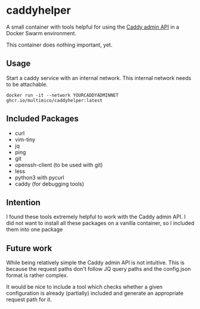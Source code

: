 # caddyhelper 

A small container with tools helpful for using the [Caddy admin API](https://caddyserver.com) in a Docker Swarm environment. 

This container does nothing important, yet.

## Usage

Start a caddy service with an internal network. This internal network needs to be attachable. 

```
docker run -it --network YOURCADDYADMINNET ghcr.io/multimico/caddyhelper:latest
```

## Included Packages

- curl
- vim-tiny
- jq
- ping
- git
- openssh-client (to be used with git)
- less
- python3 with pycurl
- caddy (for debugging tools)

## Intention

I found these tools extremely helpful to work with the Caddy admin API. I did not want to install all these packages on a vanilla container, so I included them into one package

## Future work 

While being relatively simple the Caddy admin API is not intuitive. This is because the request paths don't follow JQ query paths and the config.json format is rather complex. 

It would be nice to include a tool which checks whether a given configuration is already (partially) included and generate an appropriate request path for it. 
